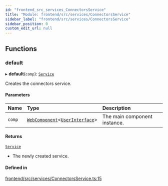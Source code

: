 ```yaml
---
id: "frontend_src_services_ConnectorsService"
title: "Module: frontend/src/services/ConnectorsService"
sidebar_label: "frontend/src/services/ConnectorsService"
sidebar_position: 0
custom_edit_url: null
---
```


## Functions

### default

▸ **default**(`comp`): [`Service`](../classes/common_web_services_Service.Service.md)

Creates the connectors service.

#### Parameters

| Name | Type | Description |
| :------ | :------ | :------ |
| `comp` | [`WebComponent`](../classes/common_web_component_WebComponent.WebComponent.md)<[`UserInterface`](../classes/common_web_ui_UserInterface.UserInterface.md)\> | The main component instance. |

#### Returns

[`Service`](../classes/common_web_services_Service.Service.md)

- The newly created service.

#### Defined in

[frontend/src/services/ConnectorsService.ts:15](https://github.com/Soroush9978/rds-ng/blob/9a997cb/src/frontend/src/services/ConnectorsService.ts#L15)
